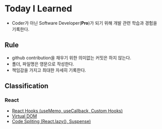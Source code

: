 # Today I Learned
* Coder가 아닌 Software Developer(**Pro**)가 되기 위해 개발 관련 학습과 경험을 기록한다.

## Rule
* github contribution을 채우기 위한 의미없는 커밋은 하지 않는다.
* 폴더, 파일명은 영문으로 작성한다.
* 책임감을 가지고 최대한 자세히 기록한다.

## Classification

### React
* [React Hooks (useMemo, useCallback, Custom Hooks)](https://github.com/junho01052/TIL/blob/main/React/React%20Hooks%20(useMemo.%20useCallback).md)
* [Virtual DOM](https://github.com/junho01052/TIL/blob/main/React/Virtual%20DOM.md)
* [Code Spliting (React.lazy(), Suspense)](https://github.com/junho01052/TIL/blob/main/React/Code%20Spliting%20(React.lazy()%2C%20Suspense).md)
